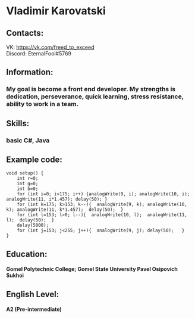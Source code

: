 # Vladimir Karovatski
## Сontacts:<br>
VK: https://vk.com/freed_to_exceed<br>
Discord: EternalFool#5769<br>
## Information:
### My goal is become a front end developer. My strengths is dedication, perseverance, quick learning, stress resistance, ability to work in a team. 
## Skills:
### basic C#, Java
## Example code:
```
void setup() {
    int r=0;
    int g=0;
    int b=0;
    for (int i=0; i<175; i++) {analogWrite(9, i); analogWrite(10, i); analogWrite(11, i*1.457); delay(50); }
    for (int k=175; k>153; k--){  analogWrite(9, k); analogWrite(10, k); analogWrite(11, k*1.457);  delay(50);  }
    for (int l=153; l>0; l--){  analogWrite(10, l);  analogWrite(11, l);  delay(50);  }
    delay(5000);
    for (int j=153; j<255; j++){  analogWrite(9, j); delay(50);   }
}
```
## Education:
#### Gomel Polytechnic College; Gomel State University Pavel Osipovich Sukhoi

## English Level:
#### A2 (Pre-intermediate)

